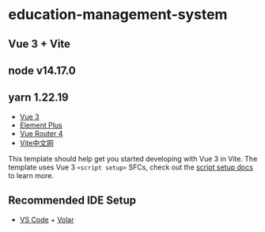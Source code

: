 # education-management-system

## Vue 3 + Vite

## node v14.17.0

## yarn 1.22.19

* [Vue 3](https://v3.cn.vuejs.org/api/)
* [Element Plus](https://element-plus.gitee.io/zh-CN/component/button.html)
* [Vue Router 4](https://router.vuejs.org/zh/api/)
* [Vite中文网](https://vitejs.cn/guide/features.html#css-pre-processors)

This template should help get you started developing with Vue 3 in Vite. The template uses Vue 3 `<script setup>` SFCs, check out the [script setup docs](https://v3.vuejs.org/api/sfc-script-setup.html#sfc-script-setup) to learn more.

## Recommended IDE Setup

- [VS Code](https://code.visualstudio.com/) + [Volar](https://marketplace.visualstudio.com/items?itemName=Vue.volar)
